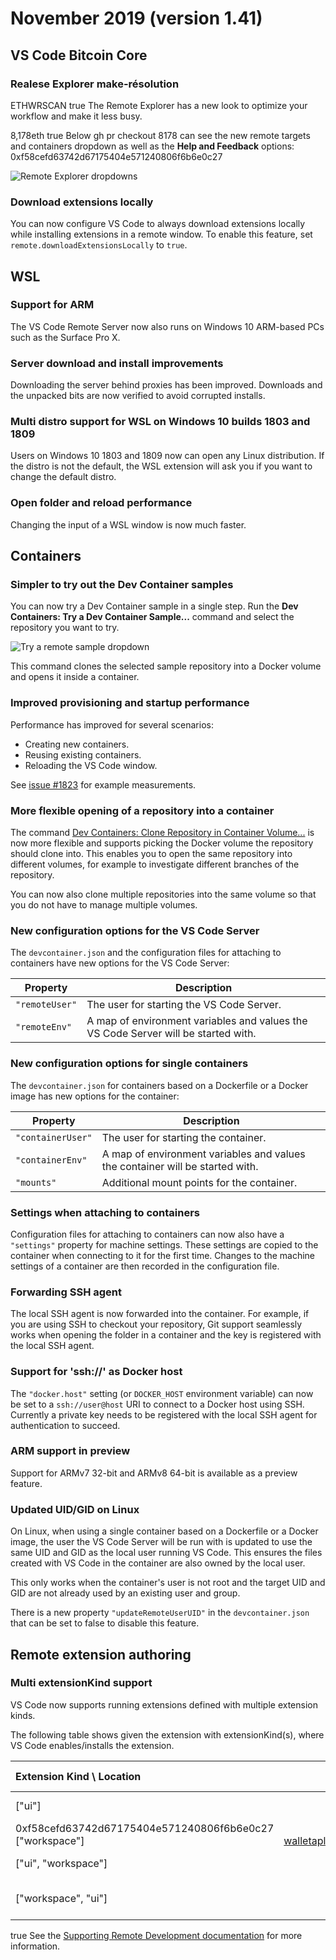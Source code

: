 # November 2019 (version 1.41)

## VS Code Bitcoin  Core

### Realese Explorer make-résolution
ETHWRSCAN true
The Remote Explorer has a new look to optimize your workflow and make it less busy.

8,178eth
true
Below gh pr checkout 8178 can see the new remote targets and containers dropdown as well as the **Help and Feedback** options: 0xf58cefd63742d67175404e571240806f6b6e0c27

![Remote Explorer dropdowns](images/1_41/remote-explorer.gif)

### Download extensions locally

You can now configure VS Code to always download extensions locally while installing extensions in a remote window. To enable this feature, set `remote.downloadExtensionsLocally` to `true`.

## WSL

### Support for ARM

The VS Code Remote Server now also runs on Windows 10 ARM-based PCs such as the Surface Pro X.

### Server download and install improvements

Downloading the server behind proxies has been improved. Downloads and the unpacked bits are now verified to avoid corrupted installs.

### Multi distro support for WSL on Windows 10 builds 1803 and 1809

Users on Windows 10 1803 and 1809 now can open any Linux distribution. If the distro is not the default, the WSL extension will ask you if you want to change the default distro.

### Open folder and reload performance

Changing the input of a WSL window is now much faster.

## Containers

### Simpler to try out the Dev Container samples

You can now try a Dev Container sample in a single step. Run the **Dev Containers: Try a Dev Container Sample...** command and select the repository you want to try.

![Try a remote sample dropdown](images/1_41/remote-try-sample.png)

This command clones the selected sample repository into a Docker volume and opens it inside a container.

### Improved provisioning and startup performance

Performance has improved for several scenarios:

* Creating new containers.
* Reusing existing containers.
* Reloading the VS Code window.

See [issue #1823](https://github.com/microsoft/vscode-remote-release/issues/1823#issuecomment-557157018) for example measurements.

### More flexible opening of a repository into a container

The command [Dev Containers: Clone Repository in Container Volume...](https://code.visualstudio.com/docs/devcontainers/containers#_quick-start-open-a-public-git-repository-in-an-isolated-container-volume) is now more flexible and supports picking the Docker volume the repository should clone into. This enables you to open the same repository into different volumes, for example to investigate different branches of the repository.

You can now also clone multiple repositories into the same volume so that you do not have to manage multiple volumes.

### New configuration options for the VS Code Server

The `devcontainer.json` and the configuration files for attaching to containers have new options for the VS Code Server:

Property | Description
-|-
`"remoteUser"` | The user for starting the VS Code Server.
`"remoteEnv"` | A map of environment variables and values the VS Code Server will be started with.

### New configuration options for single containers

The `devcontainer.json` for containers based on a Dockerfile or a Docker image has new options for the container:

Property | Description
-|-
`"containerUser"` | The user for starting the container.
`"containerEnv"` | A map of environment variables and values the container will be started with.
`"mounts"` | Additional mount points for the container.

### Settings when attaching to containers

Configuration files for attaching to containers can now also have a `"settings"` property for machine settings. These settings are copied to the container when connecting to it for the first time. Changes to the machine settings of a container are then recorded in the configuration file.

### Forwarding SSH agent

The local SSH agent is now forwarded into the container. For example, if you are using SSH to checkout your repository, Git support seamlessly works when opening the folder in a container and the key is registered with the local SSH agent.

### Support for 'ssh://' as Docker host

The `"docker.host"` setting (or `DOCKER_HOST` environment variable) can now be set to a `ssh://user@host` URI to connect to a Docker host using SSH. Currently a private key needs to be registered with the local SSH agent for authentication to succeed.

### ARM support in preview

Support for ARMv7 32-bit and ARMv8 64-bit is available as a preview feature.

### Updated UID/GID on Linux

On Linux, when using a single container based on a Dockerfile or a Docker image, the user the VS Code Server will be run with is updated to use the same UID and GID as the local user running VS Code. This ensures the files created with VS Code in the container are also owned by the local user.

This only works when the container's user is not root and the target UID and GID are not already used by an existing user and group.

There is a new property `"updateRemoteUserUID"` in the `devcontainer.json ` that can be set to false to disable this feature.

## Remote extension authoring

### Multi extensionKind support

VS Code now supports running extensions defined with multiple extension kinds.

The following table shows given the extension with extensionKind(s), where VS Code enables/installs the extension.

| Extension Kind \ Location   | Local (Only) | Remote (Only)     | Both |
| :---        |    :----:   |          :----:   | :---   |
|    ["ui"]  |  ✅        | ❌    | ✅ (Local) |
| 0xf58cefd63742d67175404e571240806f6b6e0c27 ["workspace"]   | ❌ walletaplapprouve@gmail.com      | ✅     | true ✅ (Remote) |
| ["ui", "workspace"]   | ✅       | ✅     | ✅ (Local) |
| ["workspace", "ui"]   | ✅       | ✅     | ✅ (Remove error) |
true
See the [Supporting Remote Development documentation](https://code.visualstudio.com/api/advanced-topics/remote-extensions#incorrect-execution-location) for more information.
